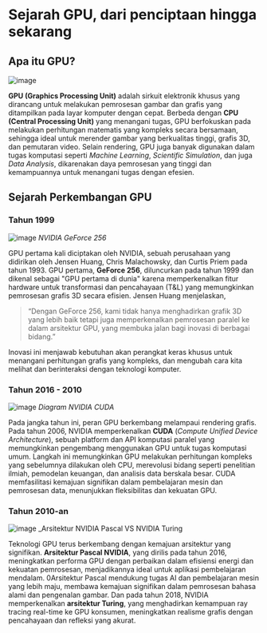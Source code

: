 # Sejarah GPU, dari penciptaan hingga sekarang


## Apa itu GPU?


![image](https://github.com/user-attachments/assets/0efcf330-665b-48c0-ad35-847c7dc1781d)


**GPU (Graphics Processing Unit)** adalah sirkuit elektronik khusus yang dirancang untuk melakukan pemrosesan gambar dan grafis yang ditampilkan pada layar komputer dengan cepat. Berbeda dengan **CPU (Central Processing Unit)** yang menangani tugas, GPU berfokuskan pada melakukan perhitungan matematis yang kompleks secara bersamaan, sehingga ideal untuk merender gambar yang berkualitas tinggi, grafis 3D, dan pemutaran video. Selain rendering, GPU juga banyak digunakan dalam tugas komputasi seperti _Machine Learning_, _Scientific Simulation_, dan juga _Data Analysis_, dikarenakan daya pemrosesan yang tinggi dan kemampuannya untuk menangani tugas dengan efesien.

## Sejarah Perkembangan GPU


### Tahun 1999


![image](https://github.com/user-attachments/assets/156e9fb6-d3de-48be-9d13-88bc59616d12)
_NVIDIA GeForce 256_


GPU pertama kali diciptakan oleh NVIDIA, sebuah perusahaan yang didirikan oleh Jensen Huang, Chris Malachowsky, dan Curtis Priem pada tahun 1993. GPU pertama, **GeForce 256**, diluncurkan pada tahun 1999 dan dikenal sebagai "GPU pertama di dunia" karena memperkenalkan fitur hardware untuk transformasi dan pencahayaan (T&L) yang memungkinkan pemrosesan grafis 3D secara efisien. Jensen Huang menjelaskan,
>“Dengan GeForce 256, kami tidak hanya menghadirkan grafik 3D yang lebih baik tetapi juga memperkenalkan pemrosesan paralel ke dalam arsitektur GPU, yang membuka jalan bagi inovasi di berbagai bidang.”

Inovasi ini menjawab kebutuhan akan perangkat keras khusus untuk menangani perhitungan grafis yang kompleks, dan mengubah cara kita melihat dan berinteraksi dengan teknologi komputer.


### Tahun 2016 - 2010


![image](https://github.com/user-attachments/assets/7a8c4485-1008-4829-92b4-60ada6384804)
_Diagram NVIDIA CUDA_


Pada jangka tahun ini, peran GPU berkembang melampaui rendering grafis. Pada tahun 2006, NVIDIA memperkenalkan **CUDA** (_Compute Unified Device Architecture_), sebuah platform dan API komputasi paralel yang memungkinkan pengembang menggunakan GPU untuk tugas komputasi umum. Langkah ini memungkinkan GPU melakukan perhitungan kompleks yang sebelumnya dilakukan oleh CPU, merevolusi bidang seperti penelitian ilmiah, pemodelan keuangan, dan analisis data berskala besar. CUDA memfasilitasi kemajuan signifikan dalam pembelajaran mesin dan pemrosesan data, menunjukkan fleksibilitas dan kekuatan GPU.


### Tahun 2010-an


![image](https://github.com/user-attachments/assets/8f15eead-b7bc-4249-a039-598ec51af826)
_Arsitektur NVIDIA Pascal VS NVIDIA Turing


Teknologi GPU terus berkembang dengan kemajuan arsitektur yang signifikan. **Arsitektur Pascal NVIDIA**, yang dirilis pada tahun 2016, meningkatkan performa GPU dengan perbaikan dalam efisiensi energi dan kekuatan pemrosesan, menjadikannya ideal untuk aplikasi pembelajaran mendalam. 0Arsitektur Pascal mendukung tugas AI dan pembelajaran mesin yang lebih maju, membawa kemajuan signifikan dalam pemrosesan bahasa alami dan pengenalan gambar. Dan pada tahun 2018, NVIDIA memperkenalkan **arsitektur Turing**, yang menghadirkan kemampuan ray tracing real-time ke GPU konsumen, meningkatkan realisme grafis dengan pencahayaan dan refleksi yang akurat.

